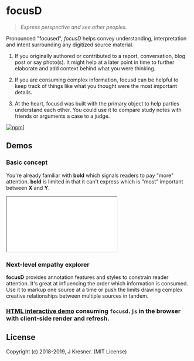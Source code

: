 focusD 
==================

> *Express perspective and see other peoples.*

Pronounced "focused", *focusD* helps convey understanding, 
interpretation and intent surrounding any digitized source material. 

1. If you originally authored or contributed to a report, 
conversation, blog post or say photo(s). It might help at a later
point in time to further elaborate and add context behind what you
were thinking.

2. If you are consuming complex information, focusd can be helpful to
keep track of things like what you thought were the most important
details.

3. At the heart, focusd was built with the primary object to help parties
understand each other. You could use it to compare study notes with
friends or arguments a case to a judge. 

[![npm](https://badgen.net/npm/v/focusd)](https://www.npmjs.com/package/focusd)]

Demos
------------------

### Basic concept

You're already familiar with **bold** which signals readers
to pay "more" attention. **bold** is limited in that it can't express 
which is "most" important between **X** and **Y**. 

<iframe src="/demo/basic.html"></iframe>

### Next-level empathy explorer
 
**focusD** provides annotation features and styles to constrain 
reader attention. It's great at influencing the order which information 
is consumed. Use it to markup one source at a time or push the limits
drawing complex creative relationships between multiple sources in tandem.

### [HTML interactive demo](/demo/index.html) consuming `focusd.js` in the browser with client-side render and refresh.


<!-- 
[DOCS]() -->

## License

Copyright (c) 2018-2019, J Kresner. (MIT License)
